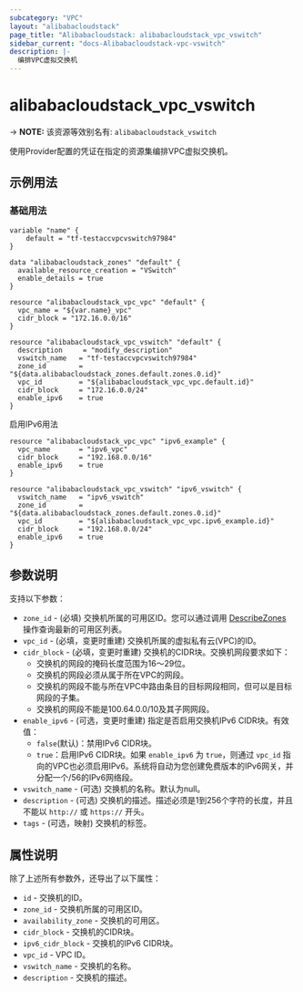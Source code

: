 ```yaml
---
subcategory: "VPC"
layout: "alibabacloudstack"
page_title: "Alibabacloudstack: alibabacloudstack_vpc_vswitch"
sidebar_current: "docs-Alibabacloudstack-vpc-vswitch"
description: |- 
  编排VPC虚拟交换机
---
```


# alibabacloudstack_vpc_vswitch
-> **NOTE:** 该资源等效别名有: `alibabacloudstack_vswitch`

使用Provider配置的凭证在指定的资源集编排VPC虚拟交换机。

## 示例用法

### 基础用法

```hcl
variable "name" {
    default = "tf-testaccvpcvswitch97984"
}

data "alibabacloudstack_zones" "default" {
  available_resource_creation = "VSwitch"
  enable_details = true
}

resource "alibabacloudstack_vpc_vpc" "default" {
  vpc_name = "${var.name}_vpc"
  cidr_block = "172.16.0.0/16"
}

resource "alibabacloudstack_vpc_vswitch" "default" {
  description     = "modify_description"
  vswitch_name   = "tf-testaccvpcvswitch97984"
  zone_id        = "${data.alibabacloudstack_zones.default.zones.0.id}"
  vpc_id         = "${alibabacloudstack_vpc_vpc.default.id}"
  cidr_block     = "172.16.0.0/24"
  enable_ipv6    = true
}
```

启用IPv6用法

```hcl
resource "alibabacloudstack_vpc_vpc" "ipv6_example" {
  vpc_name       = "ipv6_vpc"
  cidr_block     = "192.168.0.0/16"
  enable_ipv6    = true
}

resource "alibabacloudstack_vpc_vswitch" "ipv6_vswitch" {
  vswitch_name   = "ipv6_vswitch"
  zone_id        = "${data.alibabacloudstack_zones.default.zones.0.id}"
  vpc_id         = "${alibabacloudstack_vpc_vpc.ipv6_example.id}"
  cidr_block     = "192.168.0.0/24"
  enable_ipv6    = true
}
```

## 参数说明

支持以下参数：

* `zone_id` - (必填) 交换机所属的可用区ID。您可以通过调用 [DescribeZones](https://www.alibabacloud.com/help/en/doc-detail/36064.html) 操作查询最新的可用区列表。
* `vpc_id` - (必填，变更时重建) 交换机所属的虚拟私有云(VPC)的ID。
* `cidr_block` - (必填，变更时重建) 交换机的CIDR块。交换机网段要求如下：
  * 交换机的网段的掩码长度范围为16～29位。
  * 交换机的网段必须从属于所在VPC的网段。
  * 交换机的网段不能与所在VPC中路由条目的目标网段相同，但可以是目标网段的子集。
  * 交换机的网段不能是100.64.0.0/10及其子网网段。
* `enable_ipv6` - (可选，变更时重建) 指定是否启用交换机IPv6 CIDR块。有效值：
  * `false`(默认)：禁用IPv6 CIDR块。
  * `true`：启用IPv6 CIDR块。如果 `enable_ipv6` 为 `true`，则通过 `vpc_id` 指向的VPC也必须启用IPv6。系统将自动为您创建免费版本的IPv6网关，并分配一个/56的IPv6网络段。
* `vswitch_name` - (可选) 交换机的名称。默认为null。
* `description` - (可选) 交换机的描述。描述必须是1到256个字符的长度，并且不能以 `http://` 或 `https://` 开头。
* `tags` - (可选，映射) 交换机的标签。

## 属性说明

除了上述所有参数外，还导出了以下属性：

* `id` - 交换机的ID。
* `zone_id` - 交换机所属的可用区ID。
* `availability_zone` - 交换机的可用区。
* `cidr_block` - 交换机的CIDR块。
* `ipv6_cidr_block` - 交换机的IPv6 CIDR块。
* `vpc_id` - VPC ID。
* `vswitch_name` - 交换机的名称。
* `description` - 交换机的描述。